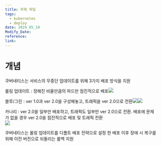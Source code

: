 ```yaml
---
title: 무제 파일
tags:
  - kubernetes
  - deploy
date: 2024_05_10
Modify_Date: 
reference: 
link:
---
```

# 개념

쿠버네티스는 서비스의 무중단 업데이트를 위해 3가지 배포 방식을 지원

롤링 업데이트 : 정해진 비율만큼의 파드만 점진적으로 배포![](https://velog.velcdn.com/images/_zero_/post/157158b2-329d-4989-b060-53b1a48762cf/image.png)

블루/그린 : ver 1.0과 ver 2.0을 구성해놓고, 트래픽을 ver 2.0으로 전환![](https://velog.velcdn.com/images/_zero_/post/ba04e832-70d0-4525-b738-63d545d2822d/image.png)![](https://velog.velcdn.com/images/_zero_/post/e38c2f42-0588-4615-85d4-b823075cc82e/image.png)

카나리 : ver 2.0을 일부만 배포하고, 트래픽도 일부만 ver 2.0으로 전환. 배포에 문제가 없을 경우 ver 2.0을 점진적으로 배포 및 트래픽 전환  
![](https://velog.velcdn.com/images/_zero_/post/98196874-96c1-437c-9953-559f95bf11b0/image.png)

쿠버네티스는 롤링 업데이트를 디폴트 배포 전략으로 설정
한 배포 이후 장애 시 복구를 위해 이전 버전으로 되돌리는 롤백 지원
